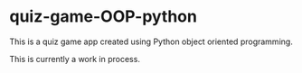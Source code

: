 # quiz-game-OOP-python
This is a quiz game app created using Python object oriented programming.

This is currently a work in process.
